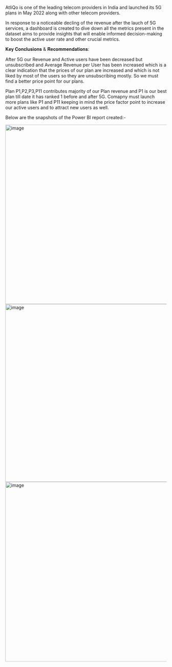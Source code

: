 AtliQo is one of the leading telecom providers in India and launched its 5G plans in May 2022 along with other telecom providers.

In response to a noticeable decling of the revenue after the lauch of 5G services, a dashboard is created to dive down all the metrics present in the dataset aims to provide insights that will enable informed decision-making to boost the active user rate and other crucial metrics.

𝐊𝐞𝐲 𝐂𝐨𝐧𝐜𝐥𝐮𝐬𝐢𝐨𝐧𝐬 & 𝐑𝐞𝐜𝐨𝐦𝐦𝐞𝐧𝐝𝐚𝐭𝐢𝐨𝐧𝐬:

After 5G our Revenue and Active users have been decreased but unsubscribed and Average Revenue per User has been increased which is a clear indication that the prices of our plan are increased and which is not liked by most of the users so they are unsubscribing mostly. So we must find a better price point for our plans.

Plan P1,P2,P3,P11 contributes majority of our Plan revenue and P1 is our best plan till date it has ranked 1 before and after 5G. Comapny must launch more plans like P1 and P11 keeping in mind the price factor point to increase our active users and to attract new users as well.

Below are the snapshots of the Power BI report created:-


<img width="559" alt="image" src="https://github.com/Akhilgoel05/telecom-industry/assets/53372534/2b634ec9-bd6d-4af5-9fb6-4ee278b45369">

<img width="554" alt="image" src="https://github.com/Akhilgoel05/telecom-industry/assets/53372534/9d1c7322-9abe-4746-8bec-06e7403795d8">

<img width="560" alt="image" src="https://github.com/Akhilgoel05/telecom-industry/assets/53372534/45c3a091-1d80-4561-9351-5d2902224a8c">
